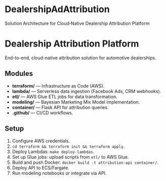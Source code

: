 # DealershipAdAttribution
Solution Architecture for Cloud‑Native Dealership Attribution Platform

# Dealership Attribution Platform

End-to-end, cloud-native attribution solution for automotive dealerships.

## Modules

- **terraform/** — Infrastructure as Code (AWS).
- **lambda/** — Serverless data ingestion (Facebook Ads, CRM webhooks).
- **etl/** — AWS Glue ETL jobs for data transformation.
- **modeling/** — Bayesian Marketing Mix Model implementation.
- **container/** — Flask API for attribution queries.
- **.github/** — CI/CD workflows.

## Setup

1. Configure AWS credentials.
2. `cd terraform && terraform init && terraform apply`.
3. Deploy Lambdas: `make deploy-lambdas`.
4. Set up Glue jobs: upload scripts from `etl/` to AWS Glue.
5. Build and push Docker: `docker build -t attribution-api container/`.
6. Deploy API to ECS/Fargate.
7. Run modeling notebooks or integrate via API.

